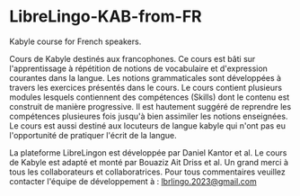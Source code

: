 # LibreLingo-KAB-from-FR

Kabyle course for French speakers.

Cours de Kabyle destinés aux francophones. Ce cours est bâti sur l'apprentissage à répétition de notions de vocabulaire et d'expression courantes dans la langue.
Les notions grammaticales sont développées à travers les exercices présentés dans le cours.
Le cours contient plusieurs modules lesquels contiennent des compétences (Skills) dont le contenu est construit de manière progressive. 
Il est hautement suggéré de reprendre les compétences plusieures fois jusqu'à bien assimiler les notions enseignées.
Le cours est aussi destiné aux locuteurs de langue kabyle qui n'ont pas eu l'opportunité de pratiquer l'écrit de la langue.

La plateforme LibreLingon est développée par Daniel Kantor et al.
Le cours de Kabyle est adapté et monté par Bouaziz Ait Driss et al.
Un grand merci à tous les collaborateurs et collaboratrices.
Pour tous commentaires veuillez contacter l'équipe de développement à : lbrlingo.2023@gmail.com 
